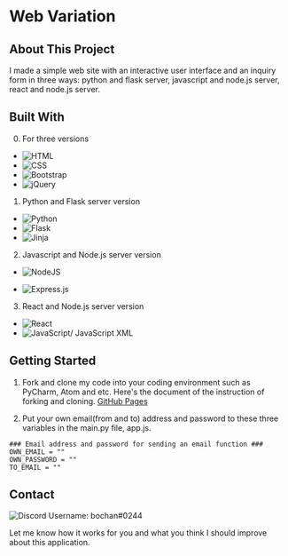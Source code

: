 # Web Variation

## About This Project
I made a simple web site with an interactive user interface and an inquiry form in three ways: python and flask server, javascript and node.js server, react and node.js server.

## Built With
0. For three versions
- ![HTML](https://img.shields.io/badge/html5-%23E34F26.svg?style=for-the-badge&logo=html5&logoColor=white)
- ![CSS](https://img.shields.io/badge/CSS3-1572B6?style=for-the-badge&logo=css3&logoColor=white)
- ![Bootstrap](https://img.shields.io/badge/Bootstrap-563D7C?style=for-the-badge&logo=bootstrap&logoColor=white)
- ![jQuery](https://img.shields.io/badge/jquery-%230769AD.svg?style=for-the-badge&logo=jquery&logoColor=white)

1. Python and Flask server version
- ![Python](https://img.shields.io/badge/Python-FFD43B?style=for-the-badge&logo=python&logoColor=blue)
- ![Flask](https://img.shields.io/badge/Flask-000000?style=for-the-badge&logo=flask&logoColor=white)
- ![Jinja](https://img.shields.io/badge/jinja-white.svg?style=for-the-badge&logo=jinja&logoColor=black)

2. Javascript and Node.js server version
- ![NodeJS](https://img.shields.io/badge/node.js-6DA55F?style=for-the-badge&logo=node.js&logoColor=white)

- ![Express.js](https://img.shields.io/badge/express.js-%23404d59.svg?style=for-the-badge&logo=express&logoColor=%2361DAFB)

3. React and Node.js server version
- ![React](https://img.shields.io/badge/react-%2320232a.svg?style=for-the-badge&logo=react&logoColor=%2361DAFB)
- ![JavaScript](https://img.shields.io/badge/javascript-%23323330.svg?style=for-the-badge&logo=javascript&logoColor=%23F7DF1E)/ JavaScript XML

## Getting Started
1. Fork and clone my code into your coding environment such as PyCharm, Atom and etc.
Here's the document of the instruction of forking and cloning.
[GitHub Pages](https://docs.github.com/en/get-started/quickstart/fork-a-repo)

2. Put your own email(from and to) address and password to these three variables in the main.py file, app.js.

``` 
### Email address and password for sending an email function ###
OWN_EMAIL = ""
OWN_PASSWORD = ""
TO_EMAIL = ""

```

## Contact
![Discord](https://img.shields.io/badge/Discord-%235865F2.svg?style=for-the-badge&logo=discord&logoColor=white) 
Username: bochan#0244

Let me know how it works for you and what you think I should improve about this application.
